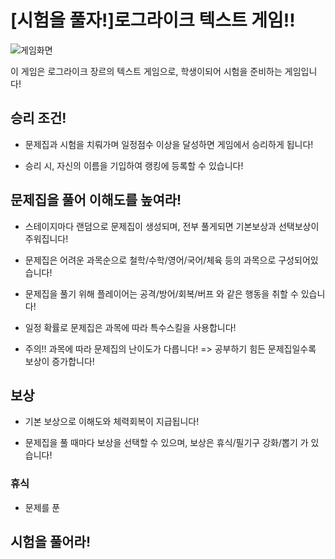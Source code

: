# \[시험을 풀자!\]로그라이크 텍스트 게임!!

![게임화면](https://github.com/user-attachments/assets/b2033986-936d-4e79-9e81-ff78450fe55b)

이 게임은 로그라이크 장르의 텍스트 게임으로, 
학생이되어 시험을 준비하는 게임입니다!

## 승리 조건!

- 문제집과 시험을 치뤄가며 일정점수 이상을 달성하면 게임에서 승리하게 됩니다!

- 승리 시, 자신의 이름을 기입하여 랭킹에 등록할 수 있습니다!

## 문제집을 풀어 이해도를 높여라! 

- 스테이지마다 랜덤으로 문제집이 생성되며, 전부 풀게되면 기본보상과 선택보상이 주워집니다!

- 문제집은 어려운 과목순으로 철학/수학/영어/국어/체육 등의 과목으로 구성되어있습니다!

- 문제집을 풀기 위해 플레이어는 공격/방어/회복/버프 와 같은 행동을 취할 수 있습니다!

- 일정 확률로 문제집은 과목에 따라 특수스킬을 사용합니다!

- 주의!! 과목에 따라 문제집의 난이도가 다릅니다!
=> 공부하기 힘든 문제집일수록 보상이 증가합니다!


## 보상

- 기본 보상으로 이해도와 체력회복이 지급됩니다!

- 문제집을 풀 때마다 보상을 선택할 수 있으며, 보상은 휴식/필기구 강화/뽑기 가 있습니다!

### 휴식

- 문제를 푼 

## 시험을 풀어라!

